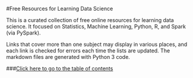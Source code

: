 #Free Resources for Learning Data Science

This is a curated collection of free online resources for learning data science.  It focused on Statistics, Machine Learning, Python, R, and Spark (via PySpark).

Links that cover more than one subject may display in various places, and each link is checked for errors each time the lists are updated.  The markdown files are generated with Python 3 code.

###[Click here to go to the table of contents](./output)
